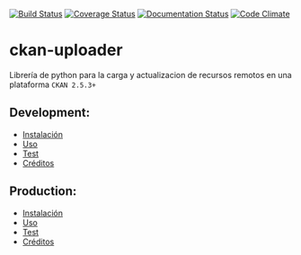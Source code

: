 [![Build Status](https://travis-ci.org/datosgobar/ckan-uploader.svg?branch=development)](https://travis-ci.org/datosgobar/ckan-uploader)
[![Coverage Status](https://coveralls.io/repos/github/datosgobar/ckan-uploader/badge.svg?branch=master)](https://coveralls.io/github/datosgobar/ckan-uploader?branch=master)
[![Documentation Status](https://readthedocs.org/projects/ckan-uploader/badge/?version=development)](http://ckan-uploader.readthedocs.io/es/latest/?badge=development)
[![Code Climate](https://codeclimate.com/github/datosgobar/ckan-uploader/badges/gpa.svg)](https://codeclimate.com/github/datosgobar/ckan-uploader)
# ckan-uploader
Librería de python para la carga y actualizacion de recursos remotos en una plataforma `CKAN 2.5.3+`

Development:
---
- [Instalación](http://ckan-uploader.readthedocs.io/es/development/development/)
- [Uso](http://ckan-uploader.readthedocs.io/es/development/development/)
- [Test](http://ckan-uploader.readthedocs.io/es/development/development/)
- [Créditos](http://ckan-uploader.readthedocs.io/es/development/credits/)


Production:
---
- [Instalación](http://ckan-uploader.readthedocs.io/es/production/development/)
- [Uso](http://ckan-uploader.readthedocs.io/es/production/development/)
- [Test](http://ckan-uploader.readthedocs.io/es/production/development/)
- [Créditos](http://ckan-uploader.readthedocs.io/es/production/credits/)